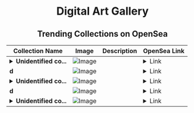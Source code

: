 <div align="center">

# Digital Art Gallery

## Trending Collections on OpenSea

| Collection Name                       | Image                                                                                     | Description                       | OpenSea Link                                                                                          |
|---------------------------------------|-------------------------------------------------------------------------------------------|-----------------------------------|--------------------------------------------------------------------------------------------------------|
| **<details><summary>Unidentified co...</summary>Unidentified contract 099a823b-73fc-4174-bd5f-a0f43e6e688a</details>** | ![Image](https://i.seadn.io/s/raw/files/a837708742ad8afcb35eb60ba787976d.jpg?w=500&auto=format?w=200&auto=format) |  | <details><summary>Link</summary>[Unidentified contract 099a823b-73fc-4174-bd5f-a0f43e6e688a](https://opensea.io/collection/unidentified-contract-099a823b-73fc-4174-bd5f-a0f4)</details> |
| **d** | ![Image](https://i.seadn.io/s/raw/files/1a092e792a9266ec815c4ff83d87fdc0.jpg?w=500&auto=format?w=200&auto=format) |  | <details><summary>Link</summary>[d](https://opensea.io/collection/d-4568)</details> |
| **<details><summary>Unidentified co...</summary>Unidentified contract df18a523-50d9-43cf-b37f-157d88dacb99</details>** | ![Image](https://i.seadn.io/s/raw/files/e9acf51ddce687ccf33c485e916aec1b.jpg?w=500&auto=format?w=200&auto=format) |  | <details><summary>Link</summary>[Unidentified contract df18a523-50d9-43cf-b37f-157d88dacb99](https://opensea.io/collection/unidentified-contract-df18a523-50d9-43cf-b37f-157d)</details> |
| **d** | ![Image](https://i.seadn.io/s/raw/files/f20d5b3ed93d4d69d0d04611050454f3.jpg?w=500&auto=format?w=200&auto=format) |  | <details><summary>Link</summary>[d](https://opensea.io/collection/d-4567)</details> |
| **<details><summary>Unidentified co...</summary>Unidentified contract 285b3681-0fcd-414a-b0dd-9d23cd14cf87</details>** | ![Image](https://i.seadn.io/s/raw/files/a837708742ad8afcb35eb60ba787976d.jpg?w=500&auto=format?w=200&auto=format) |  | <details><summary>Link</summary>[Unidentified contract 285b3681-0fcd-414a-b0dd-9d23cd14cf87](https://opensea.io/collection/unidentified-contract-285b3681-0fcd-414a-b0dd-9d23)</details> |

</div>